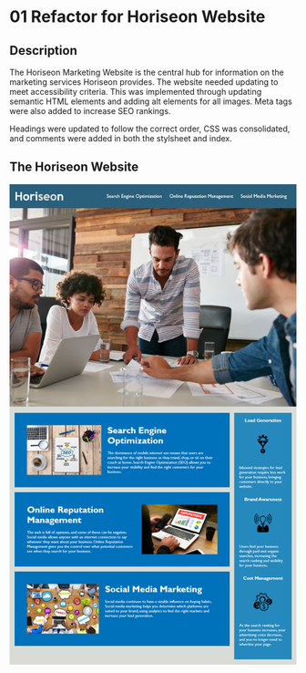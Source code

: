 # 01 Refactor for Horiseon Website

## Description

The Horiseon Marketing Website is the central hub for information on the marketing services Horiseon provides. The website needed updating to meet accessibility criteria. This was implemented through updating semantic HTML elements and adding alt elements for all images. Meta tags were also added to increase SEO rankings.


Headings were updated to follow the correct order, CSS was consolidated, and comments were added in both the stylsheet and index.

## The Horiseon Website

![Horiseon Website Screenshot](./assets/images/01-html-css-git-homework-demo.png)

